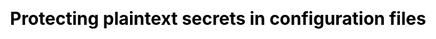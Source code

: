 ---
layout: slide_md
css: redhat

event: 🇧🇪 &middot; 01/02/20 &middot; FOSDEM'20
title: Protecting plaintext secrets in configuration files

full: /images/fulls/fosdem.png
thumb: /images/fulls/fosdem.png

slides:
  - image: { src: logos/fosdem.svg, width: 30% }
    body:
      <h4>Protecting</h4>
      <h3>plaintext secrets</h3>
      <h4>in configuration files</h4>
      Moisés Guimarães - Red Hat
    notes:
      Boa tarde; Nome; Título.

  # APP
  - image: { src: config/fosdem/app1.png, width: 100% }
    notes: Vamos começar bem simples, com uma aplicação ou serviço. (entrada/saída)

  # STDIN / STDOUT
  - image: { src: config/fosdem/app2.png, width: 100% }
    notes: network, comunicação entre processos. stderr

  # STDERR
  - image: { src: config/fosdem/app3.png, width: 100% }
    notes: logs, stacktrace. Necessidade de controlar por fora.

  # ARGUMENTS
  - image: { src: config/fosdem/app4.png, width: 100% }

  - title: <h2>argparse</h2>

  - background_color: "#282c34"
    body: >
      <h3>argparse</h3>
      <pre><code class="python" data-trim data-noescape>
        import argparse

        parser = argparse.ArgumentParser(description='Process some integers.')

        parser.add_argument('integers', metavar='N', type=int, nargs='+',
                            help='an integer for the accumulator')

        parser.add_argument('--sum', dest='accumulate', action='store_const',
                            const=sum, default=max,
                            help='sum the integers (default: find the max)')

        args = parser.parse_args()
        print(args.accumulate(args.integers))
        <br/><br/><br/><br/><br/><br/><br/>
      </code></pre>

  - body: >
      <section data-transition="none" data-background="#282c34">
      <h3>argparse</h3>
      <pre><code class="shell" data-trim data-noescape>
        $
        <br/><br/><br/><br/><br/><br/><br/><br/><br/><br/><br/><br/><br/><br/><br/><br/><br/><br/><br/>
      </code></pre>

  - background_color: "#282c34"
    body: >
      <h3>argparse</h3>
      <pre><code class="shell" data-trim data-noescape>
        $ python prog.py -h
        <br/><br/><br/><br/><br/><br/><br/><br/><br/><br/><br/><br/><br/><br/><br/><br/><br/><br/><br/>
      </code></pre>

  - background_color: "#282c34"
    body: >
      <h3>argparse</h3>
      <pre><code class="shell" data-trim data-noescape>
        $ python prog.py -h
        usage: prog.py [-h] [--sum] N [N ...]

        Process some integers.

        positional arguments:
        N           an integer for the accumulator

        optional arguments:
        -h, --help  show this help message and exit
        --sum       sum the integers (default: find the max)
        <br/><br/><br/><br/><br/><br/><br/><br/><br/>
      </code></pre>
      </section>

  - body: >
      <section data-transition="none" data-background="#282c34">
      <h3>argparse</h3>
      <pre><code class="shell" data-trim data-noescape>
        $
        <br/><br/><br/><br/><br/><br/><br/><br/><br/><br/><br/><br/><br/><br/><br/><br/><br/><br/><br/>
      </code></pre>

  - background_color: "#282c34"
    body: >
      <h3>argparse</h3>
      <pre><code class="shell" data-trim data-noescape>
        $ python prog.py 1 2 3 4
        <br/><br/><br/><br/><br/><br/><br/><br/><br/><br/><br/><br/><br/><br/><br/><br/><br/><br/><br/>
      </code></pre>

  - background_color: "#282c34"
    body: >
      <h3>argparse</h3>
      <pre><code class="shell" data-trim data-noescape>
        $ python prog.py 1 2 3 4
        4
        $
        <br/><br/><br/><br/><br/><br/><br/><br/><br/><br/><br/><br/><br/><br/><br/><br/><br/>
      </code></pre>

  - background_color: "#282c34"
    body: >
      <h3>argparse</h3>
      <pre><code class="shell" data-trim data-noescape>
        $ python prog.py 1 2 3 4
        4
        $ python prog.py 1 2 3 4 --sum
        <br/><br/><br/><br/><br/><br/><br/><br/><br/><br/><br/><br/><br/><br/><br/><br/><br/>
      </code></pre>

  - background_color: "#282c34"
    body: >
      <h3>argparse</h3>
      <pre><code class="shell" data-trim data-noescape>
        $ python prog.py 1 2 3 4
        4
        $ python prog.py 1 2 3 4 --sum
        10
        $
        <br/><br/><br/><br/><br/><br/><br/><br/><br/><br/><br/><br/><br/><br/><br/>
      </code></pre>

  - background_color: "#282c34"
    body: >
      <h3>argparse</h3>
      <pre><code class="shell" data-trim data-noescape>
        $ python prog.py 1 2 3 4
        4
        $ python prog.py 1 2 3 4 --sum
        10
        $ python prog.py a b c
        <br/><br/><br/><br/><br/><br/><br/><br/><br/><br/><br/><br/><br/><br/><br/>
      </code></pre>

  - background_color: "#282c34"
    body: >
      <h3>argparse</h3>
      <pre><code class="shell" data-trim data-noescape>
        $ python prog.py 1 2 3 4
        4
        $ python prog.py 1 2 3 4 --sum
        10
        $ python prog.py a b c
        usage: prog.py [-h] [--sum] N [N ...]
        prog.py: error: argument N: invalid int value: 'a'
        $
        <br/><br/><br/><br/><br/><br/><br/><br/><br/><br/><br/><br/>
      </code></pre>
      </section>

  # ARGUMENTS
  - image: { src: config/fosdem/app4.png, width: 100% }
    notes: keep repeating yourself, error prone.

  # ENVIRONMENT
  - image: { src: config/fosdem/app5.png, width: 100% }

  - title: <h2>os.environ</h2>

  - body: >
      <section data-transition="none" data-background="#282c34">
      <h3>os.environ</h3>
      <pre><code class="python" data-trim data-noescape>
        >>> ‍
        <br/><br/><br/><br/><br/><br/><br/><br/><br/><br/><br/><br/><br/><br/><br/><br/><br/><br/><br/>
      </code></pre>

  - background_color: "#282c34"
    body: >
      <h3>os.environ</h3>
      <pre><code class="python" data-trim data-noescape>
        >>> import os
        <br/><br/><br/><br/><br/><br/><br/><br/><br/><br/><br/><br/><br/><br/><br/><br/><br/><br/><br/>
      </code></pre>

  - background_color: "#282c34"
    body: >
      <h3>os.environ</h3>
      <pre><code class="python" data-trim data-noescape>
        >>> import os
        >>> ‍
        <br/><br/><br/><br/><br/><br/><br/><br/><br/><br/><br/><br/><br/><br/><br/><br/><br/><br/>
      </code></pre>

  - background_color: "#282c34"
    body: >
      <h3>os.environ</h3>
      <pre><code class="python" data-trim data-noescape>
        >>> import os
        >>> os.environ["HOME"]
        <br/><br/><br/><br/><br/><br/><br/><br/><br/><br/><br/><br/><br/><br/><br/><br/><br/><br/>
      </code></pre>

  - background_color: "#282c34"
    body: >
      <h3>os.environ</h3>
      <pre><code class="python" data-trim data-noescape>
        >>> import os
        >>> os.environ["HOME"]
        '/Users/moisesguimaraes'
        >>> ‍
        <br/><br/><br/><br/><br/><br/><br/><br/><br/><br/><br/><br/><br/><br/><br/><br/>
      </code></pre>

  - background_color: "#282c34"
    body: >
      <h3>os.environ</h3>
      <pre><code class="python" data-trim data-noescape>
        >>> import os
        >>> os.environ["HOME"]
        '/Users/moisesguimaraes'
        >>> os.environ["HOMEBREW_GITHUB_API_TOKEN"]
        <br/><br/><br/><br/><br/><br/><br/><br/><br/><br/><br/><br/><br/><br/><br/><br/>
      </code></pre>

  - background_color: "#282c34"
    body: >
      <h3>os.environ</h3>
      <pre><code class="python" data-trim data-noescape>
        >>> import os
        >>> os.environ["HOME"]
        '/Users/moisesguimaraes'
        >>> os.environ["HOMEBREW_GITHUB_API_TOKEN"]
        😏
        >>> ‍
        <br/><br/><br/><br/><br/><br/><br/><br/><br/><br/><br/><br/><br/><br/>
      </code></pre>
      </section>

# ENVIRONMENT
  - image: { src: config/fosdem/app5.png, width: 100% }
    notes: might overlap, still error prone.

  # CONFIG
  - image: { src: config/fosdem/app6.png, width: 100% }
    notes: settings/preferences

  - title: <h2>configparser</h2>

  - background_color: "#282c34"
    body: >
      <h3>configparser</h3>
      <pre><code class="ini" data-trim data-noescape>
        [DEFAULT]
        Compression = yes
        CompressionLevel = 9
        ForwardX11 = yes

        [bitbucket.org]
        User = hg

        [topsecret.server.com]
        Port = 50022
        ForwardX11 = no
        <br/><br/><br/><br/><br/><br/><br/><br/><br/>
      </code></pre>
      </session>

  - body: >
      <section data-transition="none" data-background="#282c34">
      <h3>configparser</h3><pre><code class="python" data-trim data-noescape>
        >>> ‍
        <br/><br/><br/><br/><br/><br/><br/><br/><br/><br/><br/><br/><br/><br/><br/><br/><br/><br/><br/>
      </code></pre>

  - background_color: "#282c34"
    body: >
      <h3>configparser</h3><pre><code class="python" data-trim data-noescape>
        >>> import configparser
        <br/><br/><br/><br/><br/><br/><br/><br/><br/><br/><br/><br/><br/><br/><br/><br/><br/><br/><br/>
      </code></pre>

  - background_color: "#282c34"
    body: >
      <h3>configparser</h3><pre><code class="python" data-trim data-noescape>
        >>> import configparser
        >>> ‍
        <br/><br/><br/><br/><br/><br/><br/><br/><br/><br/><br/><br/><br/><br/><br/><br/><br/><br/>
      </code></pre>

  - background_color: "#282c34"
    body: >
      <h3>configparser</h3><pre><code class="python" data-trim data-noescape>
        >>> import configparser
        >>> config = configparser.ConfigParser()
        <br/><br/><br/><br/><br/><br/><br/><br/><br/><br/><br/><br/><br/><br/><br/><br/><br/><br/>
      </code></pre>

  - background_color: "#282c34"
    body: >
      <h3>configparser</h3><pre><code class="python" data-trim data-noescape>
        >>> import configparser
        >>> config = configparser.ConfigParser()
        >>> ‍
        <br/><br/><br/><br/><br/><br/><br/><br/><br/><br/><br/><br/><br/><br/><br/><br/><br/>
      </code></pre>

  - background_color: "#282c34"
    body: >
      <h3>configparser</h3><pre><code class="python" data-trim data-noescape>
        >>> import configparser
        >>> config = configparser.ConfigParser()
        >>> config.read('example.ini')
        <br/><br/><br/><br/><br/><br/><br/><br/><br/><br/><br/><br/><br/><br/><br/><br/><br/>
      </code></pre>

  - background_color: "#282c34"
    body: >
      <h3>configparser</h3>
      <pre><code class="python" data-trim data-noescape>
        >>> import configparser
        >>> config = configparser.ConfigParser()
        >>> config.read('example.ini')
        >>> ‍
        <br/><br/><br/><br/><br/><br/><br/><br/><br/><br/><br/><br/><br/><br/><br/><br/>
      </code></pre>

  - background_color: "#282c34"
    body: >
      <h3>configparser</h3>
      <pre><code class="python" data-trim data-noescape>
        >>> import configparser
        >>> config = configparser.ConfigParser()
        >>> config.read('example.ini')
        >>> config.sections()
        <br/><br/><br/><br/><br/><br/><br/><br/><br/><br/><br/><br/><br/><br/><br/><br/>
      </code></pre>

  - background_color: "#282c34"
    body: >
      <h3>configparser</h3>
      <pre><code class="python" data-trim data-noescape>
        >>> import configparser
        >>> config = configparser.ConfigParser()
        >>> config.read('example.ini')
        >>> config.sections()
        ['bitbucket.org', 'topsecret.server.com']
        >>> ‍
        <br/><br/><br/><br/><br/><br/><br/><br/><br/><br/><br/><br/><br/><br/>
      </code></pre>

  - background_color: "#282c34"
    body: >
      <h3>configparser</h3>
      <pre><code class="python" data-trim data-noescape>
        >>> import configparser
        >>> config = configparser.ConfigParser()
        >>> config.read('example.ini')
        >>> config.sections()
        ['bitbucket.org', 'topsecret.server.com']
        >>> config['bitbucket.org']['User']
        <br/><br/><br/><br/><br/><br/><br/><br/><br/><br/><br/><br/><br/><br/>
      </code></pre>

  - background_color: "#282c34"
    body: >
      <h3>configparser</h3>
      <pre><code class="python" data-trim data-noescape>
        >>> import configparser
        >>> config = configparser.ConfigParser()
        >>> config.read('example.ini')
        >>> config.sections()
        ['bitbucket.org', 'topsecret.server.com']
        >>> config['bitbucket.org']['User']
        'hg'
        >>> ‍
        <br/><br/><br/><br/><br/><br/><br/><br/><br/><br/><br/><br/>
      </code></pre>

  - background_color: "#282c34"
    body: >
      <h3>configparser</h3>
      <pre><code class="python" data-trim data-noescape>
        >>> import configparser
        >>> config = configparser.ConfigParser()
        >>> config.read('example.ini')
        >>> config.sections()
        ['bitbucket.org', 'topsecret.server.com']
        >>> config['bitbucket.org']['User']
        'hg'
        >>> config['DEFAULT']['Compression']
        <br/><br/><br/><br/><br/><br/><br/><br/><br/><br/><br/><br/>
      </code></pre>

  - background_color: "#282c34"
    body: >
      <h3>configparser</h3>
      <pre><code class="python" data-trim data-noescape>
        >>> import configparser
        >>> config = configparser.ConfigParser()
        >>> config.read('example.ini')
        >>> config.sections()
        ['bitbucket.org', 'topsecret.server.com']
        >>> config['bitbucket.org']['User']
        'hg'
        >>> config['DEFAULT']['Compression']
        'yes'
        >>> ‍
        <br/><br/><br/><br/><br/><br/><br/><br/><br/><br/>
      </code></pre>

  - background_color: "#282c34"
    body: >
      <h3>configparser</h3>
      <pre><code class="python" data-trim data-noescape>
        >>> import configparser
        >>> config = configparser.ConfigParser()
        >>> config.read('example.ini')
        >>> config.sections()
        ['bitbucket.org', 'topsecret.server.com']
        >>> config['bitbucket.org']['User']
        'hg'
        >>> config['DEFAULT']['Compression']
        'yes'
        >>> for key in config['bitbucket.org']:
        <br/><br/><br/><br/><br/><br/><br/><br/><br/><br/>
      </code></pre>

  - background_color: "#282c34"
    body: >
      <h3>configparser</h3>
      <pre><code class="python" data-trim data-noescape>
        >>> import configparser
        >>> config = configparser.ConfigParser()
        >>> config.read('example.ini')
        >>> config.sections()
        ['bitbucket.org', 'topsecret.server.com']
        >>> config['bitbucket.org']['User']
        'hg'
        >>> config['DEFAULT']['Compression']
        'yes'
        >>> for key in config['bitbucket.org']:
        ...     print(key)
        ... ‍
        <br/><br/><br/><br/><br/><br/><br/><br/>
      </code></pre>

  - background_color: "#282c34"
    body: >
      <h3>configparser</h3>
      <pre><code class="python" data-trim data-noescape>
        >>> import configparser
        >>> config = configparser.ConfigParser()
        >>> config.read('example.ini')
        >>> config.sections()
        ['bitbucket.org', 'topsecret.server.com']
        >>> config['bitbucket.org']['User']
        'hg'
        >>> config['DEFAULT']['Compression']
        'yes'
        >>> for key in config['bitbucket.org']:
        ...     print(key)
        ... ‍
        user
        compressionlevel
        compression
        forwardx11
        >>> ‍
        <br/><br/><br/>
      </code></pre>

  - background_color: "#282c34"
    body: >
      <h3>configparser</h3>
      <pre><code class="python" data-trim data-noescape>
        >>> import configparser
        >>> config = configparser.ConfigParser()
        >>> config.read('example.ini')
        >>> config.sections()
        ['bitbucket.org', 'topsecret.server.com']
        >>> config['bitbucket.org']['User']
        'hg'
        >>> config['DEFAULT']['Compression']
        'yes'
        >>> for key in config['bitbucket.org']:
        ...     print(key)
        ... ‍
        user
        compressionlevel
        compression
        forwardx11
        >>> config['bitbucket.org']['ForwardX11']
        <br/><br/><br/>
      </code></pre>
  - background_color: "#282c34"
    body: >
      <h3>configparser</h3>
      <pre><code class="python" data-trim data-noescape>
        >>> import configparser
        >>> config = configparser.ConfigParser()
        >>> config.read('example.ini')
        >>> config.sections()
        ['bitbucket.org', 'topsecret.server.com']
        >>> config['bitbucket.org']['User']
        'hg'
        >>> config['DEFAULT']['Compression']
        'yes'
        >>> for key in config['bitbucket.org']:
        ...     print(key)
        ... ‍
        user
        compressionlevel
        compression
        forwardx11
        >>> config['bitbucket.org']['ForwardX11']
        'yes'
        >>> ‍
        <br/>
      </code></pre>

  - background_color: "#282c34"
    body: >
      <h3>configparser</h3>
      <pre><code class="python" data-trim data-noescape>
        >>> import configparser
        >>> config = configparser.ConfigParser()
        >>> config.read('example.ini')
        >>> config.sections()
        ['bitbucket.org', 'topsecret.server.com']
        >>> config['bitbucket.org']['User']
        'hg'
        >>> config['DEFAULT']['Compression']
        'yes'
        >>> for key in config['bitbucket.org']:
        ...     print(key)
        ... ‍
        user
        compressionlevel
        compression
        forwardx11
        >>> config['bitbucket.org']['ForwardX11']
        'yes'
        >>> topsecret = config['topsecret.server.com']['ForwardX11']
        <br/>
      </code></pre>

  - background_color: "#282c34"
    body: >
      <h3>configparser</h3>
      <pre><code class="python" data-trim data-noescape>
        >>> import configparser
        >>> config = configparser.ConfigParser()
        >>> config.read('example.ini')
        >>> config.sections()
        ['bitbucket.org', 'topsecret.server.com']
        >>> config['bitbucket.org']['User']
        'hg'
        >>> config['DEFAULT']['Compression']
        'yes'
        >>> for key in config['bitbucket.org']:
        ...     print(key)
        ... ‍
        user
        compressionlevel
        compression
        forwardx11
        >>> config['bitbucket.org']['ForwardX11']
        'yes'
        >>> topsecret = config['topsecret.server.com']['ForwardX11']
        'no'
      </code></pre>
      </section>

  # CONFIG
  - image: { src: config/fosdem/app6.png, width: 100% }
    notes: outras FOSDEM'20s importantes

  # SIGNALS
  - image: { src: config/fosdem/app7.png, width: 100% }

  - body: >
      <section data-transition="none" data-background="#282c34">
      <h3>unix signals</h3>
      <pre><code class="shell" data-trim data-noescape>
        $
        <br/><br/><br/><br/><br/><br/><br/><br/><br/><br/><br/><br/><br/><br/><br/><br/><br/><br/><br/>
      </code></pre>
  - background_color: "#282c34"
    body: >
      <h3>unix signals</h3>
      <pre><code class="shell" data-trim data-noescape>
        $ kill -l
        <br/><br/><br/><br/><br/><br/><br/><br/><br/><br/><br/><br/><br/><br/><br/><br/><br/><br/><br/>
      </code></pre>

  - background_color: "#282c34"
    body: >
      <h3>unix signals</h3>
      <pre><code class="shell" data-trim data-noescape>
        $ kill -l
        1) SIGHUP       2) SIGINT       3) SIGQUIT      4) SIGILL
        5) SIGTRAP      6) SIGABRT      7) SIGBUS       8) SIGFPE
        9) SIGKILL      10) SIGUSR1     11) SIGSEGV     12) SIGUSR2
        13) SIGPIPE     14) SIGALRM     15) SIGTERM     16) SIGSTKFLT
        17) SIGCHLD     18) SIGCONT     19) SIGSTOP     20) SIGTSTP
        21) SIGTTIN     22) SIGTTOU     23) SIGURG      24) SIGXCPU
        25) SIGXFSZ     26) SIGVTALRM   27) SIGPROF     28) SIGWINCH
        29) SIGIO       30) SIGPWR      31) SIGSYS      34) SIGRTMIN
        35) SIGRTMIN+1  36) SIGRTMIN+2  37) SIGRTMIN+3  38) SIGRTMIN+4
        39) SIGRTMIN+5  40) SIGRTMIN+6  41) SIGRTMIN+7  42) SIGRTMIN+8
        43) SIGRTMIN+9  44) SIGRTMIN+10 45) SIGRTMIN+11 46) SIGRTMIN+12
        47) SIGRTMIN+13 48) SIGRTMIN+14 49) SIGRTMIN+15 50) SIGRTMAX-14
        51) SIGRTMAX-13 52) SIGRTMAX-12 53) SIGRTMAX-11 54) SIGRTMAX-10
        55) SIGRTMAX-9  56) SIGRTMAX-8  57) SIGRTMAX-7  58) SIGRTMAX-6
        59) SIGRTMAX-5  60) SIGRTMAX-4  61) SIGRTMAX-3  62) SIGRTMAX-2
        63) SIGRTMAX-1  64) SIGRTMAX
        $
        <br/><br/>
      </code></pre>
      </section>

  # SIGNALS
  - image: { src: config/fosdem/app7.png, width: 100% }
    notes: exit code, automate.

  # EXIT CODE
  - image: { src: config/fosdem/app8.png, width: 100% }

  - image: { src: logos/openstack.svg, width: 100% }

  - image: { src: fulls/openstack-diagram.svg, width: 75% }

  - image: { src: logos/oslo.jpg, width: 35% }
    body: <h2>oslo.config</h2>

  - title: <h2>oslo.config</h2>
    body:
      <h2>
        <span class="fragment fade-up">args +</span>
        <span class="fragment fade-up">env +</span>
        config
        <span class="fragment fade-up">+ ...</span>
      </h2>

  # CASTELLAN
  - image: { src: logos/oslo.jpg, width: 35% }
    body: <h2>castellan</h2>

  - image: { src: logos/barbican.jpg, width: 35% }
    body: <h2>barbican</h2>

  - image: { src: logos/vault.svg, width: 50% }

  - image: { src: logos/vault2.svg, width: 65% }

  - body:
      <h2>oslo.config types</h2>
      
      String | Boolean | Integer | Float | List | Dict

  - body:
      <h2>oslo.config types</h2>
      
      URI | Hostname | IPAddress | HostAddress | Port

  - background_color: "#282c34"
    body: >
      <h3>oslo.config</h3>
      <pre><code class="python" data-trim data-noescape>
        #!/usr/bin/env python
        from oslo_config import cfg

        common_opts = [
            cfg.StrOpt('name',
                      positional=True,
                      default='world',
                      help='Name to greet'),
        ]

        greeting_opts = [
            cfg.StrOpt('greeting',
                      default='Hello',
                      help='Greeting to use.'),

            cfg.IntOpt('times',
                      short='n',
                      default=1,
                      help='Times to greet.'),
        ]
        
      </code></pre>

  - background_color: "#282c34"
    body: >
      <h3>oslo.config</h3>
      <pre><code class="python" data-trim data-noescape>
        def main():
            conf = cfg.ConfigOpts()

            conf.register_cli_opts(common_opts)

            conf.register_opt(greeting_opts[0], "greeting")
            conf.register_cli_opt(greeting_opts[1], "greeting")

            conf()

            for i in range(conf.greeting.times):
                print("{} {}!".format(
                    conf.greeting.greeting,
                    conf.name.capitalize()))


        if __name__ == "__main__":
            main()
        <br/><br/>
      </code></pre>

  - body: >
      <section data-transition="none" data-background="#282c34">
      <h3>oslo.config</h3>
      <pre><code class="shell" data-trim data-noescape>
        $
        <br/><br/><br/><br/><br/><br/><br/><br/><br/><br/><br/><br/><br/><br/><br/><br/><br/><br/><br/>
      </code></pre>

  - background_color: "#282c34"
    body: >
      <h3>oslo.config</h3>
      <pre><code class="shell" data-trim data-noescape>
        $ python hello.py --help
        <br/><br/><br/><br/><br/><br/><br/><br/><br/><br/><br/><br/><br/><br/><br/><br/><br/><br/><br/>
      </code></pre>

  - background_color: "#282c34"
    body: >
      <h3>oslo.config</h3>
      <pre><code class="shell" data-trim data-noescape>
        $ python hello.py --help
        usage: hello [-h] [--config-dir DIR] [--config-file PATH]
                    [--greeting-times GREETING_TIMES]
                    [name]

        positional arguments:
          name                  Name to greet

        optional arguments:
          -h, --help            show this help message and exit
          --config-dir DIR      Path to a config directory to pull `*.conf` files
                                ...
          --config-file PATH    Path to a config file to use. Multiple config files
                                ...

        greeting options:
          --greeting-times GREETING_TIMES, -n GREETING_TIMES
                                Times to greet.
        <br/><br/>
      </code></pre>
      </section>

  - body: >
      <section data-transition="none" data-background="#282c34">
      <h3>oslo.config</h3>
      <pre><code class="shell" data-trim data-noescape>
        $
        <br/><br/><br/><br/><br/><br/><br/><br/><br/><br/><br/><br/><br/><br/><br/><br/><br/><br/><br/>
      </code></pre>

  - background_color: "#282c34"
    body: >
      <h3>oslo.config</h3>
      <pre><code class="shell" data-trim data-noescape>
        $ python hello.py
        <br/><br/><br/><br/><br/><br/><br/><br/><br/><br/><br/><br/><br/><br/><br/><br/><br/><br/><br/>
      </code></pre>

  - background_color: "#282c34"
    body: >
      <h3>oslo.config</h3>
      <pre><code class="shell" data-trim data-noescape>
        $ python hello.py
        Hello World!
        $
        <br/><br/><br/><br/><br/><br/><br/><br/><br/><br/><br/><br/><br/><br/><br/><br/><br/>
      </code></pre>

  - background_color: "#282c34"
    body: >
      <h3>oslo.config</h3>
      <pre><code class="shell" data-trim data-noescape>
        $ python hello.py
        Hello World!
        $ python hello.py Brussels
        <br/><br/><br/><br/><br/><br/><br/><br/><br/><br/><br/><br/><br/><br/><br/><br/><br/>
      </code></pre>

  - background_color: "#282c34"
    body: >
      <h3>oslo.config</h3>
      <pre><code class="shell" data-trim data-noescape>
        $ python hello.py
        Hello World!
        $ python hello.py Brussels
        Hello Brussels!
        $
        <br/><br/><br/><br/><br/><br/><br/><br/><br/><br/><br/><br/><br/><br/><br/>
      </code></pre>

  - background_color: "#282c34"
    body: >
      <h3>oslo.config</h3>
      <pre><code class="shell" data-trim data-noescape>
        $ python hello.py
        Hello World!
        $ python hello.py Brussels
        Hello Brussels!
        $ python hello.py -n 3 Brussels
        <br/><br/><br/><br/><br/><br/><br/><br/><br/><br/><br/><br/><br/><br/><br/>
      </code></pre>

  - background_color: "#282c34"
    body: >
      <h3>oslo.config</h3>
      <pre><code class="shell" data-trim data-noescape>
        $ python hello.py
        Hello World!
        $ python hello.py Brussels
        Hello Brussels!
        $ python hello.py -n 3 Brussels
        Hello Brussels!
        Hello Brussels!
        Hello Brussels!
        $
        <br/><br/><br/><br/><br/><br/><br/><br/><br/><br/><br/>
      </code></pre>

  - background_color: "#282c34"
    body: >
      <h3>oslo.config</h3>
      <pre><code class="shell" data-trim data-noescape>
        $ python hello.py
        Hello World!
        $ python hello.py Brussels
        Hello Brussels!
        $ python hello.py -n 3 Brussels
        Hello Brussels!
        Hello Brussels!
        Hello Brussels!
        $ cat fosdem.conf
        <br/><br/><br/><br/><br/><br/><br/><br/><br/><br/><br/>
      </code></pre>

  - background_color: "#282c34"
    body: >
      <h3>oslo.config</h3>
      <pre><code class="shell" data-trim data-noescape>
        $ python hello.py
        Hello World!
        $ python hello.py Brussels
        Hello Brussels!
        $ python hello.py -n 3 Brussels
        Hello Brussels!
        Hello Brussels!
        Hello Brussels!
        $ cat fosdem.conf
        [DEFAULT]
        name = Brussels

        [greeting]
        greeting = Hallo
        times = 3
        $
        <br/><br/><br/><br/>
      </code></pre>

  - background_color: "#282c34"
    body: >
      <h3>oslo.config</h3>
      <pre><code class="shell" data-trim data-noescape>
        $ python hello.py
        Hello World!
        $ python hello.py Brussels
        Hello Brussels!
        $ python hello.py -n 3 Brussels
        Hello Brussels!
        Hello Brussels!
        Hello Brussels!
        $ cat fosdem.conf
        [DEFAULT]
        name = Brussels

        [greeting]
        greeting = Hallo
        times = 3
        $ python hello.py --config-file fosdem.conf
        <br/><br/><br/><br/>
      </code></pre>

  - background_color: "#282c34"
    body: >
      <h3>oslo.config</h3>
      <pre><code class="shell" data-trim data-noescape>
        $ python hello.py
        Hello World!
        $ python hello.py Brussels
        Hello Brussels!
        $ python hello.py -n 3 Brussels
        Hello Brussels!
        Hello Brussels!
        Hello Brussels!
        $ cat fosdem.conf
        [DEFAULT]
        name = Brussels

        [greeting]
        greeting = Hallo
        times = 3
        $ python hello.py --config-file fosdem.conf
        Hallo Brussels!
        Hallo Brussels!
        Hallo Brussels!
        $
        
      </code></pre>
      </section>

  - body: >
      <section data-transition="none" data-background="#282c34">
      <h3>oslo.config</h3>
      <pre><code class="shell" data-trim data-noescape>
        $
        <br/><br/><br/><br/><br/><br/><br/><br/><br/><br/><br/><br/><br/><br/><br/><br/><br/><br/><br/>
      </code></pre>

  - background_color: "#282c34"
    body: >
      <h3>oslo.config</h3>
      <pre><code class="shell" data-trim data-noescape>
        $ python hello.py --config-file fosdem.conf -n 30 "FOSDEM'20!"
        <br/><br/><br/><br/><br/><br/><br/><br/><br/><br/><br/><br/><br/><br/><br/><br/><br/><br/><br/>
      </code></pre>

  - background_color: "#282c34"
    body: >
      <h3>oslo.config</h3>
      <pre><code class="shell" data-trim data-noescape>
        $ python hello.py --config-file fosdem.conf -n 10 "FOSDEM'20!"
        Hallo FOSDEM'20!
        Hallo FOSDEM'20!
        Hallo FOSDEM'20!
        Hallo FOSDEM'20!
        Hallo FOSDEM'20!
        Hallo FOSDEM'20!
        Hallo FOSDEM'20!
        Hallo FOSDEM'20!
        Hallo FOSDEM'20!
        Hallo FOSDEM'20!
        $
        <br/><br/><br/><br/><br/><br/><br/><br/>
      </code></pre>
      </section>

  - body: >
      <section data-transition="none" data-background="#282c34">
      <h3>oslo.config</h3>
      <pre><code class="shell" data-trim data-noescape>
        $
        <br/><br/><br/><br/><br/><br/><br/><br/><br/><br/><br/><br/><br/><br/><br/><br/><br/><br/><br/>
      </code></pre>

  - background_color: "#282c34"
    body: >
      <h3>oslo.config</h3>
      <pre><code class="shell" data-trim data-noescape>
        $ OS_GREETING__TIMES=30 python hello.py
        <br/><br/><br/><br/><br/><br/><br/><br/><br/><br/><br/><br/><br/><br/><br/><br/><br/><br/><br/>
      </code></pre>

  - background_color: "#282c34"
    body: >
      <h3>oslo.config</h3>
      <pre><code class="shell" data-trim data-noescape>
        $ OS_GREETING__TIMES=10 python hello.py
        Hello World!
        Hello World!
        Hello World!
        Hello World!
        Hello World!
        Hello World!
        Hello World!
        Hello World!
        Hello World!
        Hello World!
        $
        <br/><br/><br/><br/><br/><br/><br/><br/>
      </code></pre>
      </section>

  - background_color: "#282c34"
    body: >
      <h3>extra config sources</h3>
      <pre><code class="ini" data-trim data-noescape>
        # app.conf

        [app]
        hostname = 0.0.0.0
        port = 5000

        [db]
        hostname = "localhost"
        username = "postgres"
        password = "changeme"
      </code></pre>
      <pre><code class="shell" data-trim data-noescape>
        $ python app.py --config-file=app.py
         * Serving Flask app "app" (lazy loading)
         * Environment: production
         * Debug mode: off
         * Running on http://0.0.0.0:5000/ (Press CTRL+C to quit)
        <br/><br/><br/><br/>
      </code></pre>

  - background_color: "#282c34"
    body: >
      <h3>extra config sources</h3>
      <pre><code class="ini" data-trim data-noescape>
        # app.conf

        [app]
        hostname = 0.0.0.0      <--- default
        port = 5000             <--- default

        [db]
        hostname = "localhost"  <--- default
        username = "postgres"
        password = "changeme"
      </code></pre>
      <pre><code class="shell" data-trim data-noescape>
        $ python app.py --config-file=app.py
         * Serving Flask app "app" (lazy loading)
         * Environment: production
         * Debug mode: off
         * Running on http://0.0.0.0:5000/ (Press CTRL+C to quit)
        <br/><br/><br/><br/>
      </code></pre>

      </code></pre>

  - background_color: "#282c34"
    body: >
      <h3>extra config sources</h3>
      <pre><code class="ini" data-trim data-noescape>
        # app.conf

        [db]
        username = "postgres"
        password = "changeme"
      </code></pre>
      <pre><code class="shell" data-trim data-noescape>
        $ python app.py --config-file=app.py
         * Serving Flask app "app" (lazy loading)
         * Environment: production
         * Debug mode: off
         * Running on http://0.0.0.0:5000/ (Press CTRL+C to quit)
        <br/><br/><br/><br/><br/><br/><br/><br/><br/>
      </code></pre>

  - background_color: "#282c34"
    body: >
      <h3>extra config sources</h3>
      <pre><code class="ini" data-trim data-noescape>
        # app.conf
        
        #
        #
        #
      </code></pre>
      <pre><code class="shell" data-trim data-noescape>
        $ OS_DB__USERNAME=postgres OS_DB_PASSWORD=changeme python app.py
         * Serving Flask app "app" (lazy loading)
         * Environment: production
         * Debug mode: off
         * Running on http://0.0.0.0:5000/ (Press CTRL+C to quit)
        <br/><br/><br/><br/><br/><br/><br/><br/><br/>
      </code></pre>

  - background_color: "#282c34"
    body: >
      <h3>extra config sources</h3>
      <pre><code class="ini" data-trim data-noescape>
        # app.conf
        
        [DEFAULT]
        config_source = "secrets"
        
        [secrets]
        driver=castellan
        config_file = "castellan.conf"
        mapping_file = "mapping.conf"

        # castellan.conf

        [key_manager]
        backend=vault
        
        # mapping.conf
        
        [db]
        username = "3846d164d5a146eb9c27695637bec4b3"
        password = "c2aa215115594fba8549e22dfb52e82a"
        
      </code></pre>

  - background_color: "#282c34"
    body: >
      <h3>extra config sources</h3>
      <pre><code class="shell" data-trim data-noescape>
        $ OS_VAULT__ROOT_TOKEN_ID=s.FSUHTpovzLBhu4ENA5evXWdC \
              python app.py --config-file=app.py
         * Serving Flask app "app" (lazy loading)
         * Environment: production
         * Debug mode: off
         * Running on http://0.0.0.0:5000/ (Press CTRL+C to quit)
        <br/><br/><br/><br/><br/><br/><br/><br/><br/><br/><br/><br/><br/><br/>
      </code></pre>

  - contact:
      qr_code_color: ab1b94
---